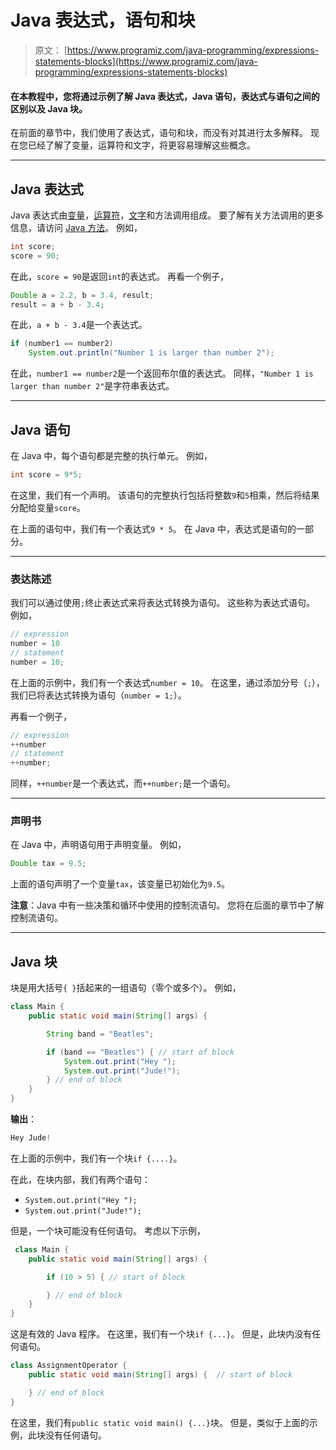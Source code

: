 # Java 表达式，语句和块

> 原文： [https://www.programiz.com/java-programming/expressions-statements-blocks](https://www.programiz.com/java-programming/expressions-statements-blocks)

#### 在本教程中，您将通过示例了解 Java 表达式，Java 语句，表达式与语句之间的区别以及 Java 块。

在前面的章节中，我们使用了表达式，语句和块，而没有对其进行太多解释。 现在您已经了解了变量，运算符和文字，将更容易理解这些概念。

* * *

## Java 表达式

Java 表达式由[变量](/java-programming/variables-primitive-data-types#variables "Java Variables")，[运算符](/java-programming/operators "Java Operators")，[文字](/java-programming/variables-primitive-data-types#literals "Java Literals")和方法调用组成。 要了解有关方法调用的更多信息，请访问 [Java 方法](/java-programming/methods "Java Methods")。 例如，

```java
int score; 
score = 90; 
```

在此，`score = 90`是返回`int`的表达式。 再看一个例子，

```java
Double a = 2.2, b = 3.4, result;
result = a + b - 3.4; 
```

在此，`a + b - 3.4`是一个表达式。

```java
if (number1 == number2)
    System.out.println("Number 1 is larger than number 2"); 
```

在此，`number1 == number2`是一个返回布尔值的表达式。 同样，`"Number 1 is larger than number 2"`是字符串表达式。

* * *

## Java 语句

在 Java 中，每个语句都是完整的执行单元。 例如，

```java
int score = 9*5; 
```

在这里，我们有一个声明。 该语句的完整执行包括将整数`9`和`5`相乘，然后将结果分配给变量`score`。

在上面的语句中，我们有一个表达式`9 * 5`。 在 Java 中，表达式是语句的一部分。

* * *

### 表达陈述

我们可以通过使用`;`终止表达式来将表达式转换为语句。 这些称为表达式语句。 例如，

```java
// expression
number = 10
// statement
number = 10; 
```

在上面的示例中，我们有一个表达式`number = 10`。 在这里，通过添加分号（`;`），我们已将表达式转换为语句（`number = 1;`）。

再看一个例子，

```java
// expression
++number
// statement
++number; 
```

同样，`++number`是一个表达式，而`++number;`是一个语句。

* * *

### 声明书

在 Java 中，声明语句用于声明变量。 例如，

```java
Double tax = 9.5; 
```

上面的语句声明了一个变量`tax`，该变量已初始化为`9.5`。

**注意**：Java 中有一些决策和循环中使用的控制流语句。 您将在后面的章节中了解控制流语句。

* * *

## Java 块

块是用大括号`{ }`括起来的一组语句（零个或多个）。 例如，

```java
class Main {
    public static void main(String[] args) {

        String band = "Beatles";

        if (band == "Beatles") { // start of block
            System.out.print("Hey ");
            System.out.print("Jude!");
        } // end of block
    }
} 
```

**输出**：

```java
Hey Jude! 
```

在上面的示例中，我们有一个块`if {....}`。

在此，在块内部，我们有两个语句：

*   `System.out.print("Hey ");`
*   `System.out.print("Jude!");`

但是，一个块可能没有任何语句。 考虑以下示例，

```java
 class Main {
    public static void main(String[] args) {

        if (10 > 5) { // start of block	

        } // end of block
    }
} 
```

这是有效的 Java 程序。 在这里，我们有一个块`if {...}`。 但是，此块内没有任何语句。

```java
class AssignmentOperator {
    public static void main(String[] args) {  // start of block 	

    } // end of block
} 
```

在这里，我们有`public static void main() {...}`块。 但是，类似于上面的示例，此块没有任何语句。